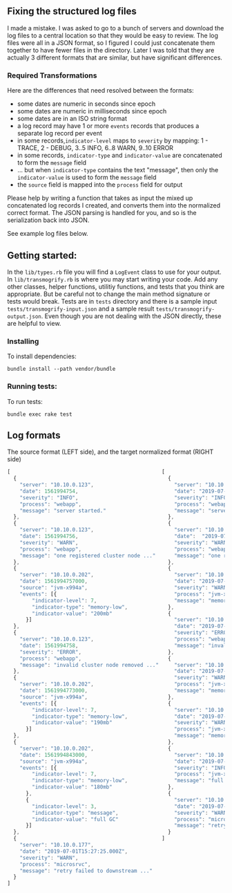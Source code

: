 ## Fixing the structured log files

I made a mistake.  I was asked to go to a bunch of servers and download the log files to a central location so that they would be easy to review.  The log files were all in a JSON format, so I figured I could just concatenate them together to have fewer files in the directory.  Later I was told that they are actually 3 different formats that are similar, but have significant
differences.  

### Required Transformations

Here are the differences that need resolved between the formats:

* some dates are numeric in seconds since epoch
* some dates are numeric in milliseconds since epoch
* some dates are in an ISO string format
* a log record may have 1 or more `events` records that produces a separate log record per event
* in some records,`indicator-level` maps to `severity` by mapping:
          1 - TRACE, 2 - DEBUG, 3..5 INFO, 6..8 WARN, 9..10 ERROR
* in some records, `indicator-type` and `indicator-value` are concatenated to form the `message` field
* ... but when `indicator-type` contains the text "message", then only the `indicator-value` is used to form the `message` field
* the `source` field is mapped into the `process` field for output

Please help by writing a function that takes as input the mixed up concatenated log records I created, and converts them into the normalized correct format.  The JSON parsing is handled for you, and so is the serialization back into JSON.  

See example log files below.

## Getting started:

In the `lib/types.rb` file you will find a `LogEvent` class to use for your output.  In `lib/transmogrify.rb` is where you may start writing your code.  Add any other classes, helper functions, utilitiy functions, and tests that you think are appropriate.  But be careful not to change the main method signature or tests would break.  Tests are in `tests` directory and there is a sample input `tests/transmogrify-input.json` and a sample result `tests/transmogrify-output.json`.  Even though you are not dealing with the JSON directly, these are helpful to view.

### Installing

To install dependencies:

```
bundle install --path vendor/bundle
```

### Running tests:

To run tests:

```
bundle exec rake test
```

## Log formats

The source format (LEFT side), and the target normalized format (RIGHT side)

```javascript
[                                                 [
  {                                                 {
    "server": "10.10.0.123",                          "server": "10.10.0.123",
    "date": 1561994754,                               "date": "2019-07-01T15:25:54.000Z",
    "severity": "INFO",                               "severity": "INFO",
    "process": "webapp",                              "process": "webapp",
    "message": "server started."                      "message": "server started."
  },                                                },
  {                                                 {
    "server": "10.10.0.123",                          "server": "10.10.0.123",
    "date": 1561994756,                               "date":  "2019-07-01T15:25:56.000Z",
    "severity": "WARN",                               "severity": "WARN",
    "process": "webapp",                              "process": "webapp",
    "message": "one registered cluster node ..."      "message": "one registered cluster node ..."
  },                                                },
  {                                                 {
    "server": "10.10.0.202",                          "server": "10.10.0.202",
    "date": 1561994757000,                            "date": "2019-07-01T15:25:57.000Z",
    "source": "jvm-x994a",                            "severity": "WARN",
    "events": [{                                      "process": "jvm-x994a",
        "indicator-level": 7,                         "message": "memory-low 200mb"
        "indicator-type": "memory-low",             },
        "indicator-value": "200mb"                  {
      }]                                              "server": "10.10.0.123",
  },                                                  "date": "2019-07-01T15:25:58.000Z",
  {                                                   "severity": "ERROR",
    "server": "10.10.0.123",                          "process": "webapp",
    "date": 1561994758,                               "message": "invalid cluster node removed ..."
    "severity": "ERROR",                            },
    "process": "webapp",                            {
    "message": "invalid cluster node removed ..."     "server": "10.10.0.202",
  },                                                  "date": "2019-07-01T15:26:13.000Z",
  {                                                   "severity": "WARN",
    "server": "10.10.0.202",                          "process": "jvm-x994a",
    "date": 1561994773000,                            "message": "memory-low 190mb"
    "source": "jvm-x994a",                          },
    "events": [{                                    {
        "indicator-level": 7,                         "server": "10.10.0.202",
        "indicator-type": "memory-low",               "date": "2019-07-01T15:27:23.000Z",
        "indicator-value": "190mb"                    "severity": "WARN",
      }]                                              "process": "jvm-x994a",
  },                                                  "message": "memory-low 180mb"
  {                                                 },
    "server": "10.10.0.202",                        {
    "date": 1561994843000,                            "server": "10.10.0.202",
    "source": "jvm-x994a",                            "date": "2019-07-01T15:27:23.000Z",
    "events": [{                                      "severity": "INFO",
        "indicator-level": 7,                         "process": "jvm-x994a",
        "indicator-type": "memory-low",               "message": "full GC"
        "indicator-value": "180mb"                  },
      },                                            {
      {                                               "server": "10.10.0.177",
        "indicator-level": 3,                         "date": "2019-07-01T15:27:25.000Z",
        "indicator-type": "message",                  "severity": "WARN",
        "indicator-value": "full GC"                  "process": "microsrvc",
      }]                                              "message": "retry failed to downstream ..."
  },                                                }
  {                                               ]
    "server": "10.10.0.177",
    "date": "2019-07-01T15:27:25.000Z",
    "severity": "WARN",
    "process": "microsrvc",
    "message": "retry failed to downstream ..."
  }
]
```
